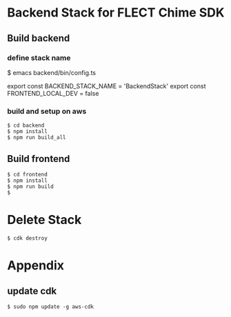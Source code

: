 # Backend Stack for FLECT Chime SDK

## Build backend
### define  stack name
$ emacs backend/bin/config.ts

export const BACKEND_STACK_NAME = 'BackendStack'
export const FRONTEND_LOCAL_DEV = false

### build and setup on aws
```
$ cd backend
$ npm install
$ npm run build_all
```

## Build frontend
```
$ cd frontend
$ npm install
$ npm run build
$ 

```


# Delete Stack
```
$ cdk destroy
```

# Appendix
## update cdk
```
$ sudo npm update -g aws-cdk
```
